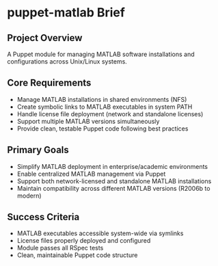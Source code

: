 # puppet-matlab Brief

## Project Overview
A Puppet module for managing MATLAB software installations and configurations across Unix/Linux systems.

## Core Requirements
- Manage MATLAB installations in shared environments (NFS)
- Create symbolic links to MATLAB executables in system PATH
- Handle license file deployment (network and standalone licenses)
- Support multiple MATLAB versions simultaneously
- Provide clean, testable Puppet code following best practices

## Primary Goals
- Simplify MATLAB deployment in enterprise/academic environments
- Enable centralized MATLAB management via Puppet
- Support both network-licensed and standalone MATLAB installations
- Maintain compatibility across different MATLAB versions (R2006b to modern)

## Success Criteria
- MATLAB executables accessible system-wide via symlinks
- License files properly deployed and configured
- Module passes all RSpec tests
- Clean, maintainable Puppet code structure